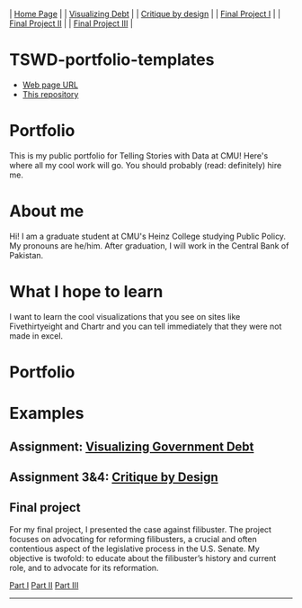 | [Home Page](https://noumanahmed-cmu.github.io/NoumanAhmed-Portfolio/) |
| [Visualizing Debt](visualizing-government-debt) | 
| [Critique by design](https://noumanahmed-cmu.github.io/NoumanAhmed-Portfolio/critique-by-design) | 
| [Final Project I](https://noumanahmed-cmu.github.io/NoumanAhmed-Portfolio/final-project-part-one) | 
| [Final Project II](https://noumanahmed-cmu.github.io/NoumanAhmed-Portfolio/final-project-part-two) | 
| [Final Project III](https://noumanahmed-cmu.github.io/NoumanAhmed-Portfolio/final-project-part-three) |

# TSWD-portfolio-templates

- [Web page URL](https://noumanahmed-cmu.github.io/NoumanAhmed-Portfolio/)
- [This repository](https://github.com/noumanahmed-cmu/NoumanAhmed-Portfolio)

# Portfolio
This is my public portfolio for Telling Stories with Data at CMU!  Here's where all my cool work will go.  You should probably (read: definitely) hire me. 

# About me
Hi! I am a graduate student at CMU's Heinz College studying Public Policy. My pronouns are he/him. After graduation, I will work in the Central Bank of Pakistan. 

# What I hope to learn
I want to learn the cool visualizations that you see on sites like Fivethirtyeight and Chartr and you can tell immediately that they were not made in excel. 

# Portfolio

# Examples
## Assignment: [Visualizing Government Debt](https://noumanahmed-cmu.github.io/NoumanAhmed-Portfolio/visualizing-government-debt)

## Assignment 3&4: [Critique by Design](https://noumanahmed-cmu.github.io/NoumanAhmed-Portfolio/critique-by-design)

## Final project
For my final project, I presented the case against filibuster. The project focuses on advocating for reforming filibusters, a crucial and often contentious aspect of the legislative process in the U.S. Senate. My objective is twofold: to educate about the filibuster’s history and current role, and to advocate for its reformation. 

[Part I](https://noumanahmed-cmu.github.io/NoumanAhmed-Portfolio/final-project-part-one)
[Part II](https://noumanahmed-cmu.github.io/NoumanAhmed-Portfolio/final-project-part-two)
[Part III](https://noumanahmed-cmu.github.io/NoumanAhmed-Portfolio/final-project-part-three)

---
